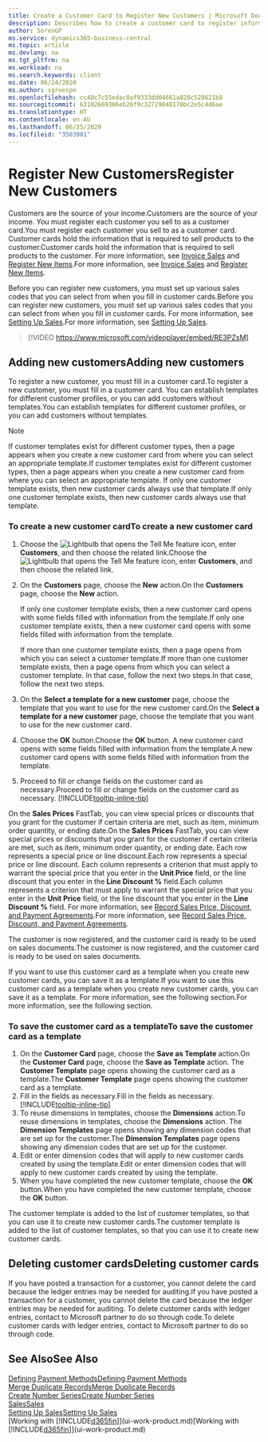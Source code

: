 ```yaml
---
title: Create a Customer Card to Register New Customers | Microsoft Docs
description: Describes how to create a customer card to register information about each new customer or client that you sell to.
author: SorenGP
ms.service: dynamics365-business-central
ms.topic: article
ms.devlang: na
ms.tgt_pltfrm: na
ms.workload: na
ms.search.keywords: client
ms.date: 06/24/2020
ms.author: sgroespe
ms.openlocfilehash: cc48c7c55edac8af9333dd04661a828c528621b8
ms.sourcegitcommit: 63102669366eb26f9c32729848170bc2e5c4d6ae
ms.translationtype: HT
ms.contentlocale: en-AU
ms.lasthandoff: 06/25/2020
ms.locfileid: "3503981"
---
```

# <a name="register-new-customers"></a><span data-ttu-id="ee73b-103">Register New Customers</span><span class="sxs-lookup"><span data-stu-id="ee73b-103">Register New Customers</span></span>

<span data-ttu-id="ee73b-104">Customers are the source of your income.</span><span class="sxs-lookup"><span data-stu-id="ee73b-104">Customers are the source of your income.</span></span> <span data-ttu-id="ee73b-105">You must register each customer you sell to as a customer card.</span><span class="sxs-lookup"><span data-stu-id="ee73b-105">You must register each customer you sell to as a customer card.</span></span> <span data-ttu-id="ee73b-106">Customer cards hold the information that is required to sell products to the customer.</span><span class="sxs-lookup"><span data-stu-id="ee73b-106">Customer cards hold the information that is required to sell products to the customer.</span></span> <span data-ttu-id="ee73b-107">For more information, see [Invoice Sales](sales-how-invoice-sales.md) and [Register New Items](inventory-how-register-new-items.md).</span><span class="sxs-lookup"><span data-stu-id="ee73b-107">For more information, see [Invoice Sales](sales-how-invoice-sales.md) and [Register New Items](inventory-how-register-new-items.md).</span></span>  

<span data-ttu-id="ee73b-108">Before you can register new customers, you must set up various sales codes that you can select from when you fill in customer cards.</span><span class="sxs-lookup"><span data-stu-id="ee73b-108">Before you can register new customers, you must set up various sales codes that you can select from when you fill in customer cards.</span></span> <span data-ttu-id="ee73b-109">For more information, see [Setting Up Sales](sales-setup-sales.md).</span><span class="sxs-lookup"><span data-stu-id="ee73b-109">For more information, see [Setting Up Sales](sales-setup-sales.md).</span></span>

> [!VIDEO https://www.microsoft.com/videoplayer/embed/RE3PZsM]

## <a name="adding-new-customers"></a><span data-ttu-id="ee73b-110">Adding new customers</span><span class="sxs-lookup"><span data-stu-id="ee73b-110">Adding new customers</span></span>

<span data-ttu-id="ee73b-111">To register a new customer, you must fill in a customer card.</span><span class="sxs-lookup"><span data-stu-id="ee73b-111">To register a new customer, you must fill in a customer card.</span></span> <span data-ttu-id="ee73b-112">You can establish templates for different customer profiles, or you can add customers without templates.</span><span class="sxs-lookup"><span data-stu-id="ee73b-112">You can establish templates for different customer profiles, or you can add customers without templates.</span></span>  

> [!NOTE]  
> <span data-ttu-id="ee73b-113">If customer templates exist for different customer types, then a page appears when you create a new customer card from where you can select an appropriate template.</span><span class="sxs-lookup"><span data-stu-id="ee73b-113">If customer templates exist for different customer types, then a page appears when you create a new customer card from where you can select an appropriate template.</span></span> <span data-ttu-id="ee73b-114">If only one customer template exists, then new customer cards always use that template.</span><span class="sxs-lookup"><span data-stu-id="ee73b-114">If only one customer template exists, then new customer cards always use that template.</span></span>  

### <a name="to-create-a-new-customer-card"></a><span data-ttu-id="ee73b-115">To create a new customer card</span><span class="sxs-lookup"><span data-stu-id="ee73b-115">To create a new customer card</span></span>

1. <span data-ttu-id="ee73b-116">Choose the ![Lightbulb that opens the Tell Me feature](media/ui-search/search_small.png "Tell me what you want to do") icon, enter **Customers**, and then choose the related link.</span><span class="sxs-lookup"><span data-stu-id="ee73b-116">Choose the ![Lightbulb that opens the Tell Me feature](media/ui-search/search_small.png "Tell me what you want to do") icon, enter **Customers**, and then choose the related link.</span></span>  
2. <span data-ttu-id="ee73b-117">On the **Customers** page, choose the **New** action.</span><span class="sxs-lookup"><span data-stu-id="ee73b-117">On the **Customers** page, choose the **New** action.</span></span>

    <span data-ttu-id="ee73b-118">If only one customer template exists, then a new customer card opens with some fields filled with information from the template.</span><span class="sxs-lookup"><span data-stu-id="ee73b-118">If only one customer template exists, then a new customer card opens with some fields filled with information from the template.</span></span>

    <span data-ttu-id="ee73b-119">If more than one customer template exists, then a page opens from which you can select a customer template.</span><span class="sxs-lookup"><span data-stu-id="ee73b-119">If more than one customer template exists, then a page opens from which you can select a customer template.</span></span> <span data-ttu-id="ee73b-120">In that case, follow the next two steps.</span><span class="sxs-lookup"><span data-stu-id="ee73b-120">In that case, follow the next two steps.</span></span>
3. <span data-ttu-id="ee73b-121">On the **Select a template for a new customer** page, choose the template that you want to use for the new customer card.</span><span class="sxs-lookup"><span data-stu-id="ee73b-121">On the **Select a template for a new customer** page, choose the template that you want to use for the new customer card.</span></span>
4. <span data-ttu-id="ee73b-122">Choose the **OK** button.</span><span class="sxs-lookup"><span data-stu-id="ee73b-122">Choose the **OK** button.</span></span> <span data-ttu-id="ee73b-123">A new customer card opens with some fields filled with information from the template.</span><span class="sxs-lookup"><span data-stu-id="ee73b-123">A new customer card opens with some fields filled with information from the template.</span></span>  
5. <span data-ttu-id="ee73b-124">Proceed to fill or change fields on the customer card as necessary.</span><span class="sxs-lookup"><span data-stu-id="ee73b-124">Proceed to fill or change fields on the customer card as necessary.</span></span> [!INCLUDE[tooltip-inline-tip](includes/tooltip-inline-tip_md.md)]

<span data-ttu-id="ee73b-125">On the **Sales Prices** FastTab, you can view special prices or discounts that you grant for the customer if certain criteria are met, such as item, minimum order quantity, or ending date.</span><span class="sxs-lookup"><span data-stu-id="ee73b-125">On the **Sales Prices** FastTab, you can view special prices or discounts that you grant for the customer if certain criteria are met, such as item, minimum order quantity, or ending date.</span></span> <span data-ttu-id="ee73b-126">Each row represents a special price or line discount.</span><span class="sxs-lookup"><span data-stu-id="ee73b-126">Each row represents a special price or line discount.</span></span> <span data-ttu-id="ee73b-127">Each column represents a criterion that must apply to warrant the special price that you enter in the **Unit Price** field, or the line discount that you enter in the **Line Discount %** field.</span><span class="sxs-lookup"><span data-stu-id="ee73b-127">Each column represents a criterion that must apply to warrant the special price that you enter in the **Unit Price** field, or the line discount that you enter in the **Line Discount %** field.</span></span> <span data-ttu-id="ee73b-128">For more information, see [Record Sales Price, Discount, and Payment Agreements](sales-how-record-sales-price-discount-payment-agreements.md).</span><span class="sxs-lookup"><span data-stu-id="ee73b-128">For more information, see [Record Sales Price, Discount, and Payment Agreements](sales-how-record-sales-price-discount-payment-agreements.md).</span></span>

<span data-ttu-id="ee73b-129">The customer is now registered, and the customer card is ready to be used on sales documents.</span><span class="sxs-lookup"><span data-stu-id="ee73b-129">The customer is now registered, and the customer card is ready to be used on sales documents.</span></span>

<span data-ttu-id="ee73b-130">If you want to use this customer card as a template when you create new customer cards, you can save it as a template.</span><span class="sxs-lookup"><span data-stu-id="ee73b-130">If you want to use this customer card as a template when you create new customer cards, you can save it as a template.</span></span> <span data-ttu-id="ee73b-131">For more information, see the following section.</span><span class="sxs-lookup"><span data-stu-id="ee73b-131">For more information, see the following section.</span></span>  

### <a name="to-save-the-customer-card-as-a-template"></a><span data-ttu-id="ee73b-132">To save the customer card as a template</span><span class="sxs-lookup"><span data-stu-id="ee73b-132">To save the customer card as a template</span></span>

1. <span data-ttu-id="ee73b-133">On the **Customer Card** page, choose the **Save as Template** action.</span><span class="sxs-lookup"><span data-stu-id="ee73b-133">On the **Customer Card** page, choose the **Save as Template** action.</span></span> <span data-ttu-id="ee73b-134">The **Customer Template** page opens showing the customer card as a template.</span><span class="sxs-lookup"><span data-stu-id="ee73b-134">The **Customer Template** page opens showing the customer card as a template.</span></span>
2. <span data-ttu-id="ee73b-135">Fill in the fields as necessary.</span><span class="sxs-lookup"><span data-stu-id="ee73b-135">Fill in the fields as necessary.</span></span> [!INCLUDE[tooltip-inline-tip](includes/tooltip-inline-tip_md.md)]
3. <span data-ttu-id="ee73b-136">To reuse dimensions in templates, choose the **Dimensions** action.</span><span class="sxs-lookup"><span data-stu-id="ee73b-136">To reuse dimensions in templates, choose the **Dimensions** action.</span></span> <span data-ttu-id="ee73b-137">The **Dimension Templates** page opens showing any dimension codes that are set up for the customer.</span><span class="sxs-lookup"><span data-stu-id="ee73b-137">The **Dimension Templates** page opens showing any dimension codes that are set up for the customer.</span></span>
4. <span data-ttu-id="ee73b-138">Edit or enter dimension codes that will apply to new customer cards created by using the template.</span><span class="sxs-lookup"><span data-stu-id="ee73b-138">Edit or enter dimension codes that will apply to new customer cards created by using the template.</span></span>  
5. <span data-ttu-id="ee73b-139">When you have completed the new customer template, choose the **OK** button.</span><span class="sxs-lookup"><span data-stu-id="ee73b-139">When you have completed the new customer template, choose the **OK** button.</span></span>

<span data-ttu-id="ee73b-140">The customer template is added to the list of customer templates, so that you can use it to create new customer cards.</span><span class="sxs-lookup"><span data-stu-id="ee73b-140">The customer template is added to the list of customer templates, so that you can use it to create new customer cards.</span></span>

## <a name="deleting-customer-cards"></a><span data-ttu-id="ee73b-141">Deleting customer cards</span><span class="sxs-lookup"><span data-stu-id="ee73b-141">Deleting customer cards</span></span>

<span data-ttu-id="ee73b-142">If you have posted a transaction for a customer, you cannot delete the card because the ledger entries may be needed for auditing.</span><span class="sxs-lookup"><span data-stu-id="ee73b-142">If you have posted a transaction for a customer, you cannot delete the card because the ledger entries may be needed for auditing.</span></span> <span data-ttu-id="ee73b-143">To delete customer cards with ledger entries, contact to Microsoft partner to do so through code.</span><span class="sxs-lookup"><span data-stu-id="ee73b-143">To delete customer cards with ledger entries, contact to Microsoft partner to do so through code.</span></span>  

## <a name="see-also"></a><span data-ttu-id="ee73b-144">See Also</span><span class="sxs-lookup"><span data-stu-id="ee73b-144">See Also</span></span>

[<span data-ttu-id="ee73b-145">Defining Payment Methods</span><span class="sxs-lookup"><span data-stu-id="ee73b-145">Defining Payment Methods</span></span>](finance-payment-methods.md)  
[<span data-ttu-id="ee73b-146">Merge Duplicate Records</span><span class="sxs-lookup"><span data-stu-id="ee73b-146">Merge Duplicate Records</span></span>](sales-how-merge-duplicate-records.md)  
[<span data-ttu-id="ee73b-147">Create Number Series</span><span class="sxs-lookup"><span data-stu-id="ee73b-147">Create Number Series</span></span>](ui-create-number-series.md)  
[<span data-ttu-id="ee73b-148">Sales</span><span class="sxs-lookup"><span data-stu-id="ee73b-148">Sales</span></span>](sales-manage-sales.md)  
[<span data-ttu-id="ee73b-149">Setting Up Sales</span><span class="sxs-lookup"><span data-stu-id="ee73b-149">Setting Up Sales</span></span>](sales-setup-sales.md)  
<span data-ttu-id="ee73b-150">[Working with [!INCLUDE[d365fin](includes/d365fin_md.md)]](ui-work-product.md)</span><span class="sxs-lookup"><span data-stu-id="ee73b-150">[Working with [!INCLUDE[d365fin](includes/d365fin_md.md)]](ui-work-product.md)</span></span>  
